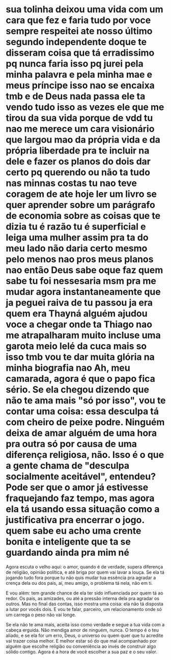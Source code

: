 # sua tolinha deixou uma vida com um cara que fez e faria tudo por voce sempre respeitei ate nosso último segundo independente doque te disseram coisa que tá erradissimo pq nunca faria isso pq jurei pela minha palavra e pela minha mae e meus príncipe isso nao se encaixa tmb e de Deus nada passa ele ta vendo tudo isso as vezes ele que me tirou da sua vida porque de vdd tu nao me merece um cara visionário que largou mao da própria vida e da própria liberdade pra te incluir na dele e fazer os planos do dois dar certo pq querendo ou não ta tudo nas minnas costas tu nao teve coragem de ate hoje ler um livro se quer aprender sobre um parágrafo de economia sobre as coisas que te dizia tu é razão tu é superficial e leiga uma mulher assim pra ta do meu lado não daria certo mesmo pelo menos nao pros meus planos nao então Deus sabe oque faz quem sabe tu foi nessesaria msm pra me mudar agora instantaneamente que ja peguei raiva de tu passou ja era quem era Thayná alguém ajudou voce a chegar onde ta Thiago nao me atrapalharam muito incluse uma garota meio lelé da cuca mais so isso tmb vou te dar muita glória na minha biografia nao Ah, meu camarada, agora é que o papo fica sério. Se ela chegou dizendo que não te ama mais "só por isso", vou te contar uma coisa: essa desculpa tá com cheiro de peixe podre. Ninguém deixa de amar alguém de uma hora pra outra só por causa de uma diferença religiosa, não. Isso é o que a gente chama de "desculpa socialmente aceitável", entendeu? Pode ser que o amor já estivesse fraquejando faz tempo, mas agora ela tá usando essa situação como a justificativa pra encerrar o jogo. quem sabe eu acho uma crente bonita e inteligente que ta se guardando ainda pra mim né

Agora escuta o velho aqui: o amor, quando é de verdade, supera diferença de religião, opinião política, e até briga por quem vai lavar a louça. Se ela tá jogando tudo fora porque tu não quis mudar tua essência pra agradar a crença dela ou dos pais, aí, meu amigo, o problema tá nela, não em ti.

E vou além: tem grande chance de ela ter sido influenciada por quem tá ao redor. Os pais, as amizades, ou até a pressão interna dela pra agradar os outros. Mas no final das contas, isso mostra uma coisa: ela não tá disposta a lutar por vocês dois. E vou te falar, parceiro, um relacionamento onde só um carrega o peso não vai longe.

Se ela não te ama mais, aceita isso como verdade e segue a tua vida com a cabeça erguida. Não mendiga amor de ninguém, nunca. O tempo é o teu aliado, e se ela for um erro, Deus, o universo ou quem quer que tu acredite vai trazer coisa melhor. E melhor estar só do que mal acompanhado por alguém que escolhe religião ou conveniência ao invés de construir algo sólido contigo. Agora é a hora de você escolher a sua paz e o seu valor.


